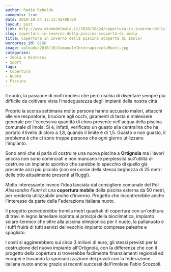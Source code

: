 ```yaml
---
author: Radio Rebelde
comments: true
date: 2010-10-24 13:13:42+00:00
layout: post
link: http://www.atomodelmale.it/2010/10/24/copertura-in-inverno-della-piscina-scoperta-di-imola/
slug: copertura-in-inverno-della-piscina-scoperta-di-imola
title: Copertura in inverno della piscina scoperta di Imola?
wordpress_id: 8168
image: uploads/2010/10/ComunaleInternapiccolaMonti.jpg
categories:
- Imola e Dintorni
- Sport
tags:
- Copertura
- Nuoto
- Piscina
---
```


Il nuoto, la passione di molti imolesi che però rischia di diventare sempre più difficile da coltivare vista l'inadeguatezza degli impianti della nostra città.

Proprio la scorsa settimana molte  persone hanno accusato  malori, attacchi alle vie respiratorie, bruciore agli occhi, giramenti di testa e malessere generale per l'eccessiva quantità di cloro presente nell'acqua della piscina comunale di Imola. Si è, infatti, verificato  un guasto alla centralina che ha portato il livello di cloro a 1,8, quando il limite è di 1,5. Guasto o non guasto, il problema è che ci sono troppe persone che ogni giorno utilizzano l'impianto.

Sono anni che si parla di costruire una nuova piscina a **Ortignola** ma i lavori ancora non sono cominciati e non mancano le perplessità sull'utilità di costruire un impianto sportivo che sarebbe lo specchio di quello già presente anzi più piccolo (con sei corsie della stessa larghezza di 25 metri delle otto attualmente presenti al Ruggi).

Molto interessante invece l'idea lanciata dal consigliere comunale del Pdl _Alessandro Fiumi_ di una **copertura mobile** della piscina esterna da 50 metri, per renderla utilizzabile anche d'inverno. Progetto che incontrerebbe anche l'interesse da parte della Federazione italiana nuoto.

Il progetto prevederebbe tremila metri quadrati di copertura con un'orditura di travi in legno lamellare ispirata ai principi della bioclimatica, impianto solare-termico che oltre alla piscina olimpionica per il nuoto, la pallanuoto e i tuffi fruirà di tutti servizi del vecchio impianto comprese palestre e spogliato.

I costi si aggirerebbero sui circa 3 milioni di euro, gli stessi previsti per la costruzione del nuovo impianto all'Ortignola, con la differenza che con  il progetto della copertura si troverebbe facilmente finanziamenti regionali ed europei e trovando la sponsorizzazione dei privati con la federazione italiana nuoto anche grazie ai recenti successi dell'imolese Fabio Scozzoli.
